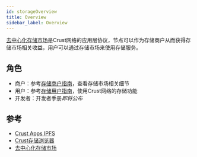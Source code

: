 ```yaml
---
id: storageOverview
title: Overview
sidebar_label: Overview
---
```


[去中心化存储市场](DSM.md)是Crust网络的应用层协议，节点可以作为存储商户从而获得存储市场相关收益，用户可以通过存储市场来使用存储服务。

## 角色

- 商户：参考[存储商户指南](merchantGuidance.md)，查看存储市场相关细节
- 用户：参考[存储用户指南](storageUserGuide.md)，使用Crust网络的存储功能
- 开发者：开发者手册*即将公布*

## 参考

- [Crust Apps IPFS](https://apps.crust.network/#/storage)
- [Crust存储浏览器](https://splorer.crust.network)
- [去中心化存储市场](DSM.md)
